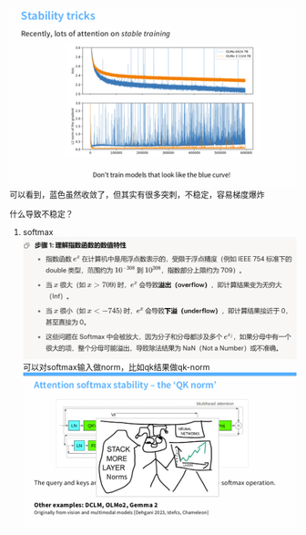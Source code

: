 ![alt text](ae890356-3008-4ca8-a7d6-2022defe51c7.png)
可以看到，蓝色虽然收敛了，但其实有很多突刺，不稳定，容易梯度爆炸

什么导致不稳定？
1. softmax
![alt text](c5c38cbf-aefd-43d9-ab48-51fd88859e4d.png)
可以对softmax输入做norm，比如qk结果做qk-norm
![alt text](328cd84b-8da2-465a-93d0-67a105369e63.png)